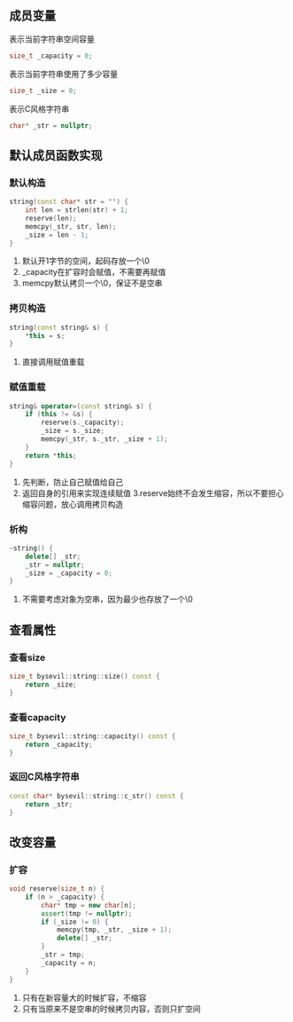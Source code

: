 ## 成员变量
表示当前字符串空间容量
```cpp
size_t _capacity = 0;
```
表示当前字符串使用了多少容量
```cpp
size_t _size = 0;
```
表示C风格字符串
```cpp
char* _str = nullptr;
```
## 默认成员函数实现
### 默认构造
```cpp
string(const char* str = "") {
	int len = strlen(str) + 1;
	reserve(len);
	memcpy(_str, str, len);
	_size = len - 1;
}
```
1. 默认开1字节的空间，起码存放一个\\0
2. _capacity在扩容时会赋值，不需要再赋值
3. memcpy默认拷贝一个\\0，保证不是空串
### 拷贝构造
```cpp
string(const string& s) {
	*this = s;
}
```
1. 直接调用赋值重载
### 赋值重载
```cpp
string& operator=(const string& s) {
	if (this != &s) {
		reserve(s._capacity);
		_size = s._size;
		memcpy(_str, s._str, _size + 1);
	}
	return *this;
}
```
1. 先判断，防止自己赋值给自己
2. 返回自身的引用来实现连续赋值
3.reserve始终不会发生缩容，所以不要担心缩容问题，放心调用拷贝构造
### 析构
```cpp
~string() {
	delete[] _str;
	_str = nullptr;
	_size = _capacity = 0;
}
```
1. 不需要考虑对象为空串，因为最少也存放了一个\\0
## 查看属性
### 查看size
```cpp
size_t bysevil::string::size() const {
	return _size;
}
```
### 查看capacity
```cpp
size_t bysevil::string::capacity() const {
	return _capacity;
}
```
### 返回C风格字符串
```cpp
const char* bysevil::string::c_str() const {
	return _str;
}
```
## 改变容量
### 扩容
```cpp
void reserve(size_t n) {
	if (n > _capacity) {
		char* tmp = new char[n];
		assert(tmp != nullptr);
		if (_size != 0) {
			memcpy(tmp, _str, _size + 1);
			delete[] _str;
		}
		_str = tmp;
		_capacity = n;
	}
}
```
1. 只有在新容量大的时候扩容，不缩容
2. 只有当原来不是空串的时候拷贝内容，否则只扩空间